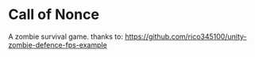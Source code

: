 # Call of Nonce
A zombie survival game. thanks to: https://github.com/rico345100/unity-zombie-defence-fps-example
